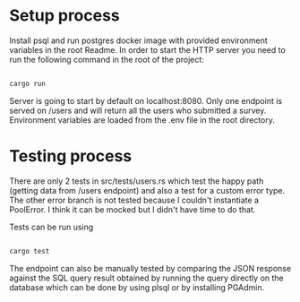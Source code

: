 # Setup process

Install psql and run postgres docker image with provided environment variables in the root Readme.
In order to start the HTTP server you need to run the following command in the root of the project:

```bash

cargo run

```

Server is going to start by default on localhost:8080. Only one endpoint is served on /users and will return all the users who submitted a survey.
Environment variables are loaded from the .env file in the root directory.

# Testing process

There are only 2 tests in src/tests/users.rs which test the happy path (getting data from /users endpoint) and also a test for a custom error type.
The other error branch is not tested because I couldn't instantiate a PoolError. I think it can be mocked but I didn't have time to do that.

Tests can be run using

```bash

cargo test

```
The endpoint can also be manually tested by comparing the JSON response against the SQL query result obtained by running the query directly on the database which can be done by using plsql or by installing PGAdmin.